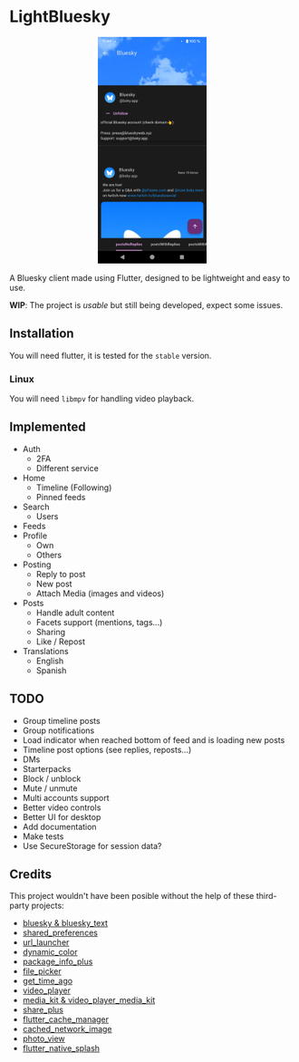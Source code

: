 # LightBluesky
<p align="center">
  <img alt="LightBluesky profile screenshot" src=".github/screenshots/profile.png" height="400" />
</p>

A Bluesky client made using Flutter, designed to be lightweight and easy to use.

**WIP**: The project is _usable_ but still being developed, expect some issues.

## Installation
You will need flutter, it is tested for the `stable` version.

### Linux
You will need `libmpv` for handling video playback.

## Implemented
* Auth
  * 2FA
  * Different service
* Home
  * Timeline (Following)
  * Pinned feeds
* Search
  * Users
* Feeds
* Profile
  * Own
  * Others
* Posting
  * Reply to post
  * New post
  * Attach Media (images and videos)
* Posts
  * Handle adult content
  * Facets support (mentions, tags...)
  * Sharing
  * Like / Repost
* Translations
  * English
  * Spanish

## TODO
* Group timeline posts
* Group notifications
* Load indicator when reached bottom of feed and is loading new posts
* Timeline post options (see replies, reposts...)
* DMs
* Starterpacks
* Block / unblock
* Mute / unmute
* Multi accounts support
* Better video controls
* Better UI for desktop
* Add documentation
* Make tests
* Use SecureStorage for session data?

## Credits
This project wouldn't have been posible without the help of these third-party projects:
- [bluesky & bluesky_text](https://atprotodart.com/)
- [shared_preferences](https://github.com/flutter/packages/tree/main/packages/shared_preferences/shared_preferences)
- [url_launcher](https://github.com/flutter/packages/tree/main/packages/url_launcher/url_launcher)
- [dynamic_color](https://github.com/material-foundation/flutter-packages/tree/main/packages/dynamic_color)
- [package_info_plus](https://github.com/fluttercommunity/plus_plugins)
- [file_picker](https://github.com/miguelpruivo/flutter_file_picker)
- [get_time_ago](https://pub.dev/packages/get_time_ago)
- [video_player](https://github.com/flutter/packages/tree/main/packages/video_player/video_player)
- [media_kit & video_player_media_kit](https://github.com/media-kit/media-kit)
- [share_plus](https://pub.dev/packages/share_plus)
- [flutter_cache_manager](https://github.com/Baseflow/flutter_cache_manager/tree/develop/flutter_cache_manager)
- [cached_network_image](https://github.com/Baseflow/flutter_cached_network_image)
- [photo_view](https://github.com/bluefireteam/photo_view)
- [flutter_native_splash](https://github.com/jonbhanson/flutter_native_splash)
